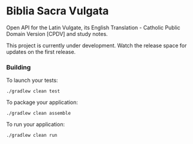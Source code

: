 # Biblia Sacra Vulgata

Open API for the Latin Vulgate, its English Translation - Catholic Public Domain Version [CPDV] and study notes.

This project is currently under development. Watch the release space for updates on the first release.

### Building

To launch your tests:
```
./gradlew clean test
```

To package your application:
```
./gradlew clean assemble
```

To run your application:
```
./gradlew clean run
```
